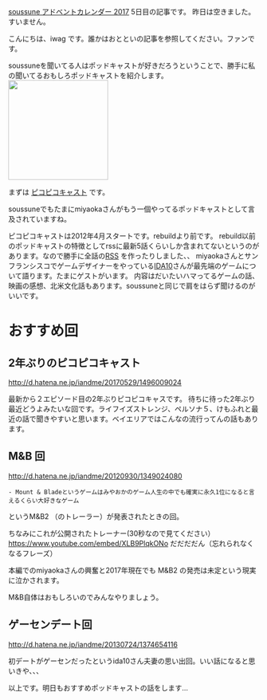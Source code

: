 [soussune アドベントカレンダー 2017](https://adventar.org/calendars/2410) 5日目の記事です。
昨日は空きました。すいません。

こんにちは、iwag です。誰かはおとといの記事を参照してください。ファンです。 

soussuneを聞いてる人はポッドキャストが好きだろうということで、勝手に私の聞いてるおもしろポッドキャストを紹介します。
<img src="https://pbs.twimg.com/profile_images/2271200174/nuqc8unw88bbsjhljzip_400x400.png" width="200px" />

まずは [ピコピコキャスト]( http://d.hatena.ne.jp/iandme ) です。

soussuneでもたまにmiyaokaさんがもう一個やってるポッドキャストとして言及されていますね。

ピコピコキャストは2012年4月スタートです。rebuildより前です。 rebuild以前のポッドキャストの特徴としてrssに最新5話くらいしか含まれてないというのがあります。なので勝手に全話の[RSS](iwag.github.io/mydoc/picocas/rss.xml) を作ったりしました、、
miyaokaさんとサンフランシスコでゲームデザイナーをやっている[IDA10](https://twitter.com/IDA_10)さんが最先端のゲームについて語ります。たまにゲストがいます。
内容はだいたいハマってるゲームの話、映画の感想、北米文化話もあります。soussuneと同じで肩をはらず聞けるのがいいです。

# おすすめ回

## 2年ぶりのピコピコキャスト
http://d.hatena.ne.jp/iandme/20170529/1496009024

最新から２エピソード目の2年ぶりピコピコキャスです。
待ちに待った2年ぶり最近どうよみたいな回です。ライフイズストレンジ、ペルソナ５、けもふれと最近の話で聞きやすいと思います。ベイエリアではこんなの流行ってんの話もあります。

## M&B 回
http://d.hatena.ne.jp/iandme/20120930/1349024080

```
- Mount & Bladeというゲームはみやおかのゲーム人生の中でも確実に永久1位になると言えるくらい大好きなゲーム
```

というM&B2 （のトレーラー）が発表されたときの回。

ちなみにこれが公開されたトレーナー(30秒なので見てください） 
https://www.youtube.com/embed/XLB9PlqkONo
だだだだん（忘れられなくなるフレーズ）

本編でのmiyaokaさんの興奮と2017年現在でも M&B2 の発売は未定という現実に泣かされます。

M&B自体はおもしろいのでみんなやりましょう。

## ゲーセンデート回
http://d.hatena.ne.jp/iandme/20130724/1374654116

初デートがゲーセンだったというida10さん夫妻の思い出回。いい話になると思いきや、、、

以上です。明日もおすすめポッドキャストの話をします… 

